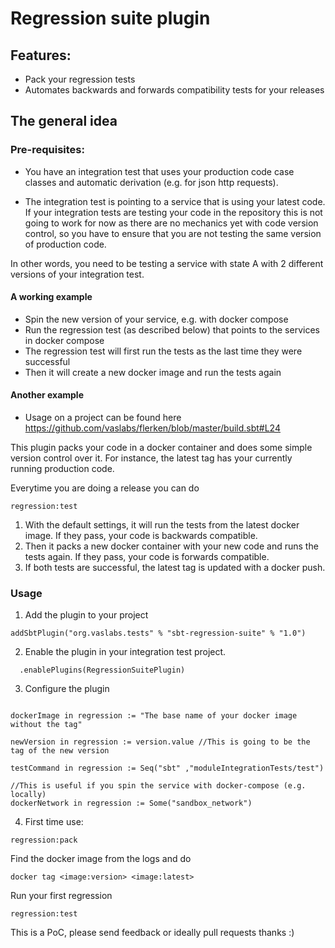 # Regression suite plugin

## Features:
- Pack your regression tests
- Automates backwards and forwards compatibility tests for your releases


## The general idea

### Pre-requisites:

- You have an integration test that uses your production code case classes and automatic derivation (e.g. for
json http requests).

- The integration test is pointing to a service that is using your latest code. If your integration
tests are testing your code in the repository this is not going to work for now as there are no mechanics yet with code version control, so you have to ensure that you are not testing the same version of production code.

In other words, you need to be testing a service with state A with 2 different versions of your integration test.

#### A working example
- Spin the new version of your service, e.g. with docker compose
- Run the regression test (as described below) that points to the services in docker compose
- The regression test will first run the tests as the last time they were successful
- Then it will create a new docker image and run the tests again

#### Another example
- Usage on a project can be found here https://github.com/vaslabs/flerken/blob/master/build.sbt#L24

This plugin packs your code in a docker container and does some simple version control over it. For instance, the
latest tag has your currently running production code.

Everytime you are doing a release you can do
```
regression:test
```
1. With the default settings, it will run the tests from the latest docker image. If they pass, your code is
backwards compatible.
2. Then it packs a new docker container with your new code and runs the tests again. If they pass, your code
is forwards compatible.
3. If both tests are successful, the latest tag is updated with a docker push.


### Usage

1. Add the plugin to your project

```
addSbtPlugin("org.vaslabs.tests" % "sbt-regression-suite" % "1.0")
```

2. Enable the plugin in your integration test project.
```
  .enablePlugins(RegressionSuitePlugin)
```
3. Configure the plugin

```

dockerImage in regression := "The base name of your docker image without the tag"

newVersion in regression := version.value //This is going to be the tag of the new version

testCommand in regression := Seq("sbt" ,"moduleIntegrationTests/test")

//This is useful if you spin the service with docker-compose (e.g. locally)
dockerNetwork in regression := Some("sandbox_network")

```

4. First time use:
```
regression:pack
```
Find the docker image from the logs and do
```
docker tag <image:version> <image:latest>
```
Run your first regression
```
regression:test
```


This is a PoC, please send feedback or ideally pull requests thanks :)
